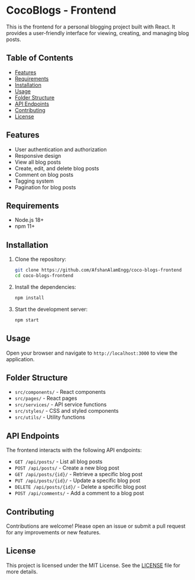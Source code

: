 # CocoBlogs - Frontend

This is the frontend for a personal blogging project built with React. It provides a user-friendly interface for viewing, creating, and managing blog posts.

## Table of Contents

- [Features](#features)
- [Requirements](#requirements)
- [Installation](#installation)
- [Usage](#usage)
- [Folder Structure](#folder-structure)
- [API Endpoints](#api-endpoints)
- [Contributing](#contributing)
- [License](#license)

## Features

- User authentication and authorization
- Responsive design
- View all blog posts
- Create, edit, and delete blog posts
- Comment on blog posts
- Tagging system
- Pagination for blog posts

## Requirements

- Node.js 18+
- npm 11+

## Installation

1. Clone the repository:
    ```bash
    git clone https://github.com/AfshanAlamEngg/coco-blogs-frontend
    cd coco-blogs-frontend
    ```

2. Install the dependencies:
    ```bash
    npm install
    ```

3. Start the development server:
    ```bash
    npm start
    ```

## Usage

Open your browser and navigate to `http://localhost:3000` to view the application.

## Folder Structure

- `src/components/` - React components
- `src/pages/` - React pages
- `src/services/` - API service functions
- `src/styles/` - CSS and styled components
- `src/utils/` - Utility functions

## API Endpoints

The frontend interacts with the following API endpoints:

- `GET /api/posts/` - List all blog posts
- `POST /api/posts/` - Create a new blog post
- `GET /api/posts/{id}/` - Retrieve a specific blog post
- `PUT /api/posts/{id}/` - Update a specific blog post
- `DELETE /api/posts/{id}/` - Delete a specific blog post
- `POST /api/comments/` - Add a comment to a blog post

## Contributing

Contributions are welcome! Please open an issue or submit a pull request for any improvements or new features.

## License

This project is licensed under the MIT License. See the [LICENSE](LICENSE) file for more details.
